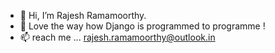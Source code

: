 - 👋 Hi, I’m Rajesh Ramamoorthy.
- 👀 Love the way how Django is programmed to programme !
- 📫 reach me ... rajesh.ramamoorthy@outlook.in


<!---
rrajesh0205/rrajesh0205 is a ✨ special ✨ repository because its `README.md` (this file) appears on your GitHub profile.
You can click the Preview link to take a look at your changes.
--->
